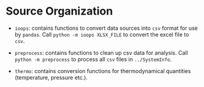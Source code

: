 # Source Organization

* `ioops`: contains functions to convert data sources into `csv` format for use by `pandas`. Call `python -m ioops XLSX_FILE` to convert the excel file to `csv`.

* `preprocess`: contains functions to clean up csv data for analysis. Call `python -m preprocess` to process all `csv` files in `../SystemInfo`.

* `thermo`: contains conversion functions for thermodynamical quantities (temperature, pressure etc.).